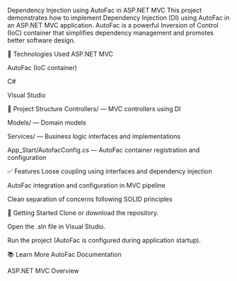 Dependency Injection using AutoFac in ASP.NET MVC
This project demonstrates how to implement Dependency Injection (DI) using AutoFac in an ASP.NET MVC application. AutoFac is a powerful Inversion of Control (IoC) container that simplifies dependency management and promotes better software design.

🔧 Technologies Used
ASP.NET MVC

AutoFac (IoC container)

C#

Visual Studio

📁 Project Structure
Controllers/ — MVC controllers using DI

Models/ — Domain models

Services/ — Business logic interfaces and implementations

App_Start/AutofacConfig.cs — AutoFac container registration and configuration

✅ Features
Loose coupling using interfaces and dependency injection

AutoFac integration and configuration in MVC pipeline

Clean separation of concerns following SOLID principles

🚀 Getting Started
Clone or download the repository.

Open the .sln file in Visual Studio.

Run the project (AutoFac is configured during application startup).

📚 Learn More
AutoFac Documentation

ASP.NET MVC Overview
